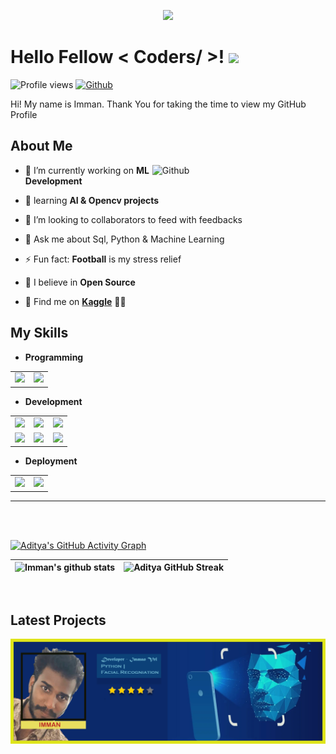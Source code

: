 <p align="center">
    <img width="200" src="https://i.pinimg.com/originals/9e/4b/79/9e4b79df1915de606e4b20d153fdae4d.jpg">
</p>

<h1> Hello Fellow < Coders/ >! <img src = "https://raw.githubusercontent.com/MartinHeinz/MartinHeinz/master/wave.gif" width = 30px> </h1>
<p align='center'>
</p>

![Profile views](https://visitor-badge.glitch.me/badge?page_id=immangeek)
[![Github](https://img.shields.io/github/followers/immangeek?label=Follow&style=social)](https://github.com/immangeek)

<div size='20px'> Hi! My name is Imman. Thank You for taking the time to view my GitHub Profile



<h2> About Me </h2>

<img width="55%" align="right" alt="Github" src="https://raw.githubusercontent.com/onimur/.github/master/.resources/git-header.svg" />

- 🔭 I’m currently working on  **ML Development**
  
- 🌱 learning **AI & Opencv projects**
  
- 👯 I’m looking to collaborators to feed with feedbacks
  
- 💬 Ask me about Sql, Python & Machine Learning
  
- ⚡ Fun fact: **Football** is my stress relief 

- 🧡 I believe in **Open Source**

- 🤗 Find me on [**Kaggle**](https://www.kaggle.com/immanvel) 🙌🏽





## My Skills 

- **Programming**
<table>
<tbody>
 <tr>
<td align="center" width="50%">
<img height=60px src="https://www.vectorlogo.zone/logos/python/python-ar21.svg"> 
</td>

<td align="center" width="50%">
<img height=80px src="https://www.vectorlogo.zone/logos/usepanda/usepanda-ar21.svg"> 
</td>

</tr>

</tbody>
</table>


- **Development**
<table>
<tbody>
 <tr>
<td align="center" width="33%">
<img height=60px src="https://www.vectorlogo.zone/logos/numpy/numpy-ar21.svg"> 
</td>

<td align="center" width="33%">
<img height=70px src="https://www.vectorlogo.zone/logos/mongodb/mongodb-ar21.svg"> 
</td>

<td align="center" width="33%">
<img height=60px src="https://www.vectorlogo.zone/logos/mysql/mysql-ar21.svg"> 
</td>

</tr>

 <tr>
<td align="center" width="33%">
<img height=60px src="https://www.vectorlogo.zone/logos/plot_ly/plot_ly-ar21.svg"> 
</td>

<td align="center" width="33%">
<img height=60px src="https://seaborn.pydata.org/_images/logo-tall-lightbg.svg"> 
</td>

<td align="center" width="33%">
<img height=60px src="https://upload.wikimedia.org/wikipedia/commons/thumb/0/05/Scikit_learn_logo_small.svg/2560px-Scikit_learn_logo_small.svg.png"> 
</td>

</tr>


</tbody>
</table>

- **Deployment**
<table>
<tbody>
 <tr>
<td align="center" width="50%">
<img height=60px src="https://www.vectorlogo.zone/logos/heroku/heroku-ar21.svg"> 
</td>

<td align="center" width="50%">
<img height=80px src="https://streamlit.io/images/brand/streamlit-logo-primary-colormark-darktext.svg"> 
</td>

</tr>

</tbody>
</table>

<hr>




<br>
  <br>
  
[![Aditya's GitHub Activity Graph](https://activity-graph.herokuapp.com/graph?username=immangeek&theme=tokyonight)](https://git.io/immangeek)

| ![Imman's github stats](https://github-readme-stats.vercel.app/api?username=immangeek&show_icons=true&theme=tokyonight) | ![Aditya GitHub Streak](https://github-readme-streak-stats.herokuapp.com/?user=immangeek&theme=tokyonight) |
| --- | --- |
<br>

## Latest Projects

[![alt text](https://github.com/immangeek/Face_Recognition-and-Attendance/blob/b0475b3b76ccddc05a4ab28d724f59d21099ca0e/Other%20Files/Face_Recognition_Cover.png)](https://github.com/immangeek/Face_Recognition-and-Attendance "Face Recognition")

